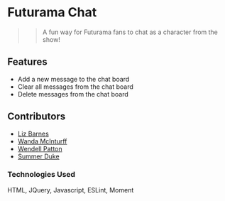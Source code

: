 # Futurama Chat
>> A fun way for Futurama fans to chat as a character from the show!

## Features
- Add a new message to the chat board
- Clear all messages from the chat board
- Delete messages from the chat board

## Contributors
- [Liz Barnes](https://github.com/liz-barnes)
- [Wanda McInturff](https://github.com/wmmcinturff)
- [Wendell Patton](https://github.com/wppattonjr)
- [Summer Duke](https://github.com/esrduke95)

### Technologies Used
HTML, JQuery, Javascript, ESLint, Moment
